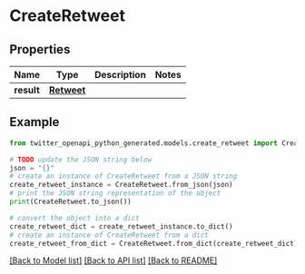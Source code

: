 # CreateRetweet


## Properties

Name | Type | Description | Notes
------------ | ------------- | ------------- | -------------
**result** | [**Retweet**](Retweet.md) |  | 

## Example

```python
from twitter_openapi_python_generated.models.create_retweet import CreateRetweet

# TODO update the JSON string below
json = "{}"
# create an instance of CreateRetweet from a JSON string
create_retweet_instance = CreateRetweet.from_json(json)
# print the JSON string representation of the object
print(CreateRetweet.to_json())

# convert the object into a dict
create_retweet_dict = create_retweet_instance.to_dict()
# create an instance of CreateRetweet from a dict
create_retweet_from_dict = CreateRetweet.from_dict(create_retweet_dict)
```
[[Back to Model list]](../README.md#documentation-for-models) [[Back to API list]](../README.md#documentation-for-api-endpoints) [[Back to README]](../README.md)


